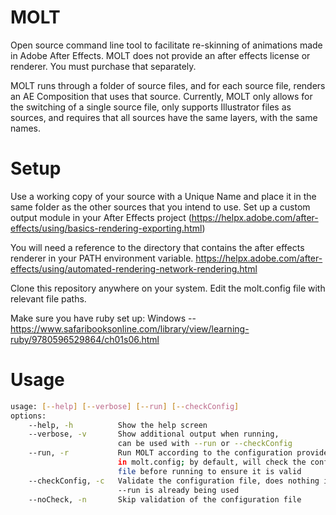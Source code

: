 # MOLT
Open source command line tool to facilitate re-skinning of animations made in Adobe After Effects.
MOLT does not provide an after effects license or renderer. You must purchase that separately.

MOLT runs through a folder of source files, and for each source file, renders an AE Composition that uses that source. 
Currently, MOLT only allows for the switching of a single source file, only supports Illustrator files as sources, and requires that all sources have the same layers, with the same names.

# Setup
Use a working copy of your source with a Unique Name and place it in the same folder as the other sources that you intend to use. 
Set up a custom output module in your After Effects project (https://helpx.adobe.com/after-effects/using/basics-rendering-exporting.html)

You will need a reference to the directory that contains the after effects renderer in your PATH environment variable. https://helpx.adobe.com/after-effects/using/automated-rendering-network-rendering.html

Clone this repository anywhere on your system. Edit the molt.config file with relevant file paths.

Make sure you have ruby set up:
Windows -- https://www.safaribooksonline.com/library/view/learning-ruby/9780596529864/ch01s06.html

# Usage
```bash
usage: [--help] [--verbose] [--run] [--checkConfig]
options:
    --help, -h          Show the help screen
    --verbose, -v       Show additional output when running, 
                        can be used with --run or --checkConfig
    --run, -r           Run MOLT according to the configuration provided 
                        in molt.config; by default, will check the configuration
                        file before running to ensure it is valid
    --checkConfig, -c   Validate the configuration file, does nothing if 
                        --run is already being used
    --noCheck, -n       Skip validation of the configuration file

```
